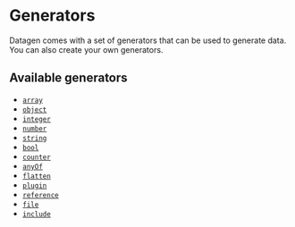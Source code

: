 # Generators

Datagen comes with a set of generators that can be used to generate data.
You can also create your own generators.

## Available generators

- [`array`](generators/array.mdx)
- [`object`](generators/object.mdx)
- [`integer`](generators/integer.mdx)
- [`number`](generators/number.mdx)
- [`string`](generators/string.mdx)
- [`bool`](generators/bool.mdx)
- [`counter`](generators/counter.mdx)
- [`anyOf`](generators/anyof.mdx)
- [`flatten`](generators/flatten.mdx)
- [`plugin`](generators/plugin.md)
- [`reference`](generators/reference.mdx)
- [`file`](generators/file.md)
- [`include`](generators/include.mdx)

